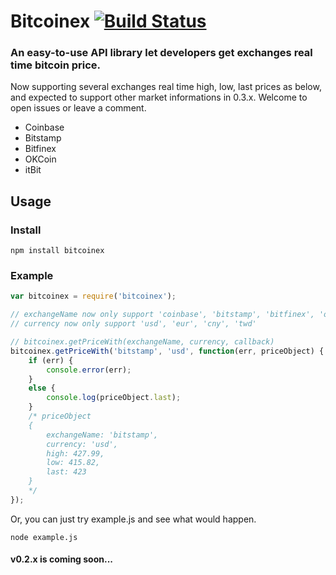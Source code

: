 # Bitcoinex [![Build Status](https://travis-ci.org/HuangJi/bitcoinex.svg?branch=master)](https://travis-ci.org/HuangJi/bitcoinex)

### An easy-to-use API library let developers get exchanges real time bitcoin price.

Now supporting several exchanges real time high, low, last prices as below, and expected to support other market informations in 0.3.x. Welcome to open issues or leave a comment.

- Coinbase
- Bitstamp
- Bitfinex
- OKCoin
- itBit

## Usage

### Install

```
npm install bitcoinex
```
### Example
```js
var bitcoinex = require('bitcoinex');

// exchangeName now only support 'coinbase', 'bitstamp', 'bitfinex', 'okcoin', 'itbit'
// currency now only support 'usd', 'eur', 'cny', 'twd'

// bitcoinex.getPriceWith(exchangeName, currency, callback)
bitcoinex.getPriceWith('bitstamp', 'usd', function(err, priceObject) {
    if (err) {
        console.error(err);
    }
    else {
        console.log(priceObject.last);
    }
    /* priceObject
    {
        exchangeName: 'bitstamp',
        currency: 'usd',
        high: 427.99,
        low: 415.82,
        last: 423
    }
    */
});
```

Or, you can just try example.js and see what would happen.

```
node example.js
```
#### v0.2.x is coming soon...